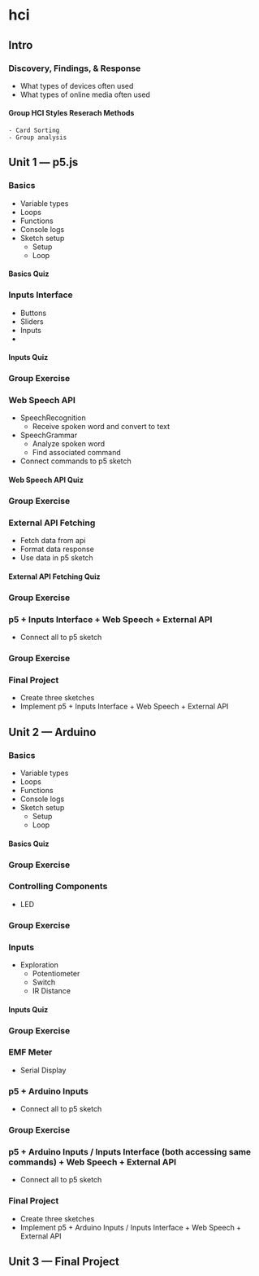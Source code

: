 # hci
## Intro
### Discovery, Findings, & Response
  - What types of devices often used
  - What types of online media often used
  #### Group HCI Styles Reserach Methods
    - Card Sorting
    - Group analysis
## Unit 1 — p5.js
### Basics
  - Variable types
  - Loops
  - Functions
  - Console logs
  - Sketch setup
    - Setup
    - Loop
  #### Basics Quiz
### Inputs Interface
  - Buttons
  - Sliders
  - Inputs
  - 
  #### Inputs Quiz
  
### Group Exercise
### Web Speech API
  - SpeechRecognition
    - Receive spoken word and convert to text
  - SpeechGrammar
    - Analyze spoken word
    - Find associated command
  - Connect commands to p5 sketch
  #### Web Speech API Quiz
### Group Exercise
### External API Fetching
  - Fetch data from api
  - Format data response
  - Use data in p5 sketch
  #### External API Fetching Quiz
### Group Exercise
### p5 + Inputs Interface + Web Speech + External API
  - Connect all to p5 sketch
### Group Exercise
### Final Project
  - Create three sketches
  - Implement p5 + Inputs Interface + Web Speech + External API 
## Unit 2 — Arduino
### Basics
  - Variable types
  - Loops
  - Functions
  - Console logs
  - Sketch setup
    - Setup
    - Loop
  #### Basics Quiz
### Group Exercise
### Controlling Components
  - LED
### Group Exercise
### Inputs
  - Exploration
    - Potentiometer
    - Switch
    - IR Distance
  #### Inputs Quiz
### Group Exercise
### EMF Meter
  - Serial Display
### p5 + Arduino Inputs
  - Connect all to p5 sketch
### Group Exercise
### p5 + Arduino Inputs / Inputs Interface (both accessing same commands) + Web Speech + External API
  - Connect all to p5 sketch
### Final Project
  - Create three sketches
  - Implement p5 + Arduino Inputs / Inputs Interface + Web Speech + External API 
## Unit 3 — Final Project
